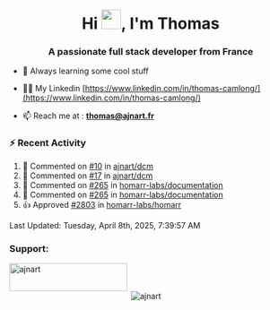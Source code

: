 <h1 align="center">Hi <img height="35px" src="https://raw.githubusercontent.com/MartinHeinz/MartinHeinz/master/wave.gif" width="35px"/>, I'm Thomas</h1>
<h3 align="center">A passionate full stack developer from France</h3>

- 🌱 Always learning some cool stuff 

- 👨‍💻 My Linkedin [https://www.linkedin.com/in/thomas-camlong/](https://www.linkedin.com/in/thomas-camlong/)

- 📫 Reach me at : **thomas@ajnart.fr**

### :zap: Recent Activity

<!--RECENT_ACTIVITY:start-->
1. 💬 Commented on [#10](https://github.com/ajnart/dcm/issues/10#issuecomment-2782091619) in [ajnart/dcm](https://github.com/ajnart/dcm)<br>
2. 💬 Commented on [#17](https://github.com/ajnart/dcm/issues/17#issuecomment-2782088751) in [ajnart/dcm](https://github.com/ajnart/dcm)<br>
3. 💬 Commented on [#265](https://github.com/homarr-labs/documentation/pull/265#discussion_r2029815952) in [homarr-labs/documentation](https://github.com/homarr-labs/documentation)<br>
4. 💬 Commented on [#265](https://github.com/homarr-labs/documentation/pull/265#discussion_r2029815791) in [homarr-labs/documentation](https://github.com/homarr-labs/documentation)<br>
5. 👍 Approved [#2803](https://github.com/homarr-labs/homarr/pull/2803#pullrequestreview-2744047784) in [homarr-labs/homarr](https://github.com/homarr-labs/homarr)<br>
<!--RECENT_ACTIVITY:end-->

<!--RECENT_ACTIVITY:last_update-->
Last Updated: Tuesday, April 8th, 2025, 7:39:57 AM
<!--RECENT_ACTIVITY:last_update_end-->
<h3 align="left">Support:</h3>
<p><a href="https://ko-fi.com/ajnart"> <img align="left" src="https://cdn.ko-fi.com/cdn/kofi3.png?v=3" height="50" width="210" alt="ajnart" /></a></p><br><br>

<p>&nbsp;<img align="center" src="https://github-readme-stats.vercel.app/api?username=ajnart&show_icons=true&theme=tokyonight&locale=en" alt="ajnart" /></p>
